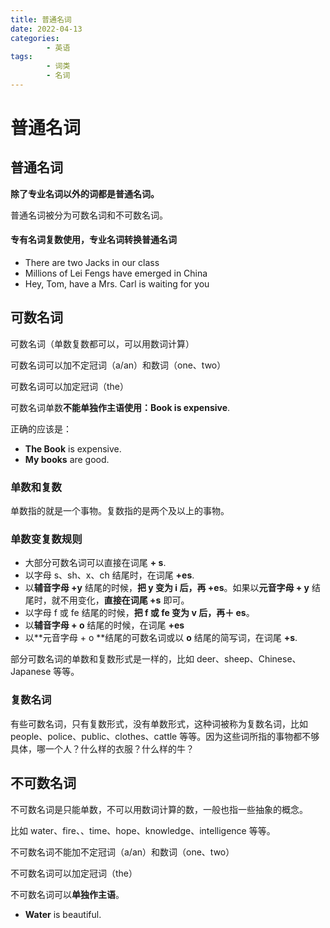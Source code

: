 ```yaml
---
title: 普通名词
date: 2022-04-13
categories:
        - 英语
tags:
        - 词类
        - 名词
---
```


# 普通名词

## 普通名词

**除了专业名词以外的词都是普通名词。**

普通名词被分为可数名词和不可数名词。

#### 专有名词复数使用，专业名词转换普通名词

- There are two Jacks in our class
- Millions of Lei Fengs have emerged in China
- Hey, Tom, have a Mrs. Carl is waiting for you

## 可数名词

可数名词（单数复数都可以，可以用数词计算）

可数名词可以加不定冠词（a/an）和数词（one、two）

可数名词可以加定冠词（the）

可数名词单数**不能单独作主语使用：Book is expensive**.

正确的应该是：

- **The Book** is expensive.
- **My books** are good.

### 单数和复数

单数指的就是一个事物。复数指的是两个及以上的事物。

### 单数变复数规则

- 大部分可数名词可以直接在词尾 **+ s**.
- 以字母 s、sh、x、ch 结尾时，在词尾 **+es**.
- 以**辅音字母 +y** 结尾的时候，**把 y 变为 i 后，再 +es**。如果以**元音字母 + y** 结尾时，就不用变化，**直接在词尾 +s** 即可。
- 以字母 f 或 fe 结尾的时候，**把 f 或 fe 变为 v 后，再＋ es**。
- 以**辅音字母 + o** 结尾的时候，在词尾 **+es**
- 以**元音字母 + o **结尾的可数名词或以 **o** 结尾的简写词，在词尾 **+s**.

部分可数名词的单数和复数形式是一样的，比如 deer、sheep、Chinese、Japanese 等等。

### 复数名词

有些可数名词，只有复数形式，没有单数形式，这种词被称为复数名词，比如 people、police、public、clothes、cattle 等等。因为这些词所指的事物都不够具体，哪一个人？什么样的衣服？什么样的牛？

## 不可数名词

不可数名词是只能单数，不可以用数词计算的数，一般也指一些抽象的概念。

比如 water、fire、、time、hope、knowledge、intelligence 等等。

不可数名词不能加不定冠词（a/an）和数词（one、two）

不可数名词可以加定冠词（the）

不可数名词可以**单独作主语**。

- **Water** is beautiful.
